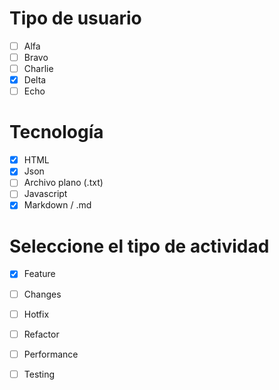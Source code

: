 # Tipo de usuario
 - [ ] Alfa
 - [ ] Bravo
 - [ ] Charlie
 - [x] Delta
 - [ ] Echo

# Tecnología
- [x] HTML
- [x] Json
- [ ] Archivo plano (.txt)
- [ ] Javascript
- [x] Markdown / .md

# Seleccione el tipo de actividad
- [x] Feature
- [ ] Changes
- [ ] Hotfix
- [ ] Refactor
- [ ] Performance
- [ ] Testing
 
